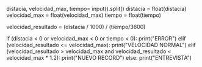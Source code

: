 distacia, velocidad_max, tiempo= input().split()
distacia = float(distacia)
velocidad_max = float(velocidad_max)
tiempo = float(tiempo)

velocidad_resultado = (distacia / 1000) / (tiempo/3600)

if (distacia < 0 or velocidad_max < 0 or tiempo < 0):
        print("ERROR")
elif (velocidad_resultado <= velocidad_max):
    print("VELOCIDAD NORMAL")
elif (velocidad_resultado > velocidad_max and velocidad_resultado < velocidad_max * 1.2):
    print("NUEVO RECORD") 
else:
    print("ENTREVISTA")
    
    
    
